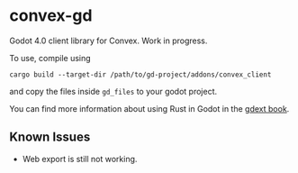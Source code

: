 # convex-gd

Godot 4.0 client library for Convex. Work in progress.

To use, compile using
```
cargo build --target-dir /path/to/gd-project/addons/convex_client
```

and copy the files inside `gd_files` to your godot project. 

You can find more information about using Rust in Godot in the [gdext book](https://godot-rust.github.io/book/index.html).


## Known Issues

- Web export is still not working.
